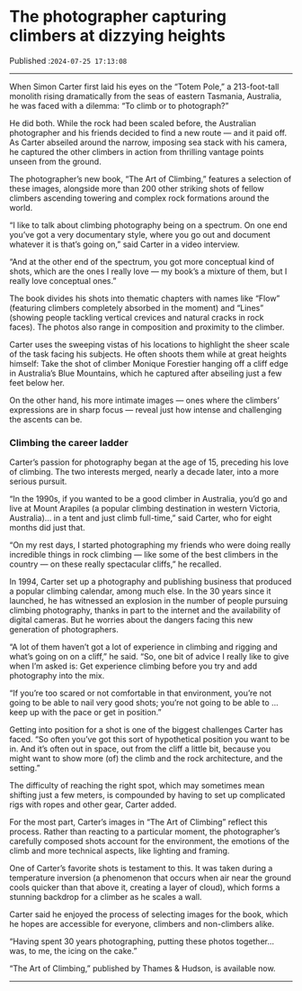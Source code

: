 # The photographer capturing climbers at dizzying heights

Published :`2024-07-25 17:13:08`

---

When Simon Carter first laid his eyes on the “Totem Pole,” a 213-foot-tall monolith rising dramatically from the seas of eastern Tasmania, Australia, he was faced with a dilemma: “To climb or to photograph?”

He did both. While the rock had been scaled before, the Australian photographer and his friends decided to find a new route — and it paid off. As Carter abseiled around the narrow, imposing sea stack with his camera, he captured the other climbers in action from thrilling vantage points unseen from the ground.

The photographer’s new book, “The Art of Climbing,” features a selection of these images, alongside more than 200 other striking shots of fellow climbers ascending towering and complex rock formations around the world.

“I like to talk about climbing photography being on a spectrum. On one end you’ve got a very documentary style, where you go out and document whatever it is that’s going on,” said Carter in a video interview.

“And at the other end of the spectrum, you got more conceptual kind of shots, which are the ones I really love — my book’s a mixture of them, but I really love conceptual ones.”

The book divides his shots into thematic chapters with names like “Flow” (featuring climbers completely absorbed in the moment) and “Lines” (showing people tackling vertical crevices and natural cracks in rock faces). The photos also range in composition and proximity to the climber.

Carter uses the sweeping vistas of his locations to highlight the sheer scale of the task facing his subjects. He often shoots them while at great heights himself: Take the shot of climber Monique Forestier hanging off a cliff edge in Australia’s Blue Mountains, which he captured after abseiling just a few feet below her.

On the other hand, his more intimate images — ones where the climbers’ expressions are in sharp focus — reveal just how intense and challenging the ascents can be.

### Climbing the career ladder

Carter’s passion for photography began at the age of 15, preceding his love of climbing. The two interests merged, nearly a decade later, into a more serious pursuit.

“In the 1990s, if you wanted to be a good climber in Australia, you’d go and live at Mount Arapiles (a popular climbing destination in western Victoria, Australia)… in a tent and just climb full-time,” said Carter, who for eight months did just that.

“On my rest days, I started photographing my friends who were doing really incredible things in rock climbing — like some of the best climbers in the country — on these really spectacular cliffs,” he recalled.

In 1994, Carter set up a photography and publishing business that produced a popular climbing calendar, among much else. In the 30 years since it launched, he has witnessed an explosion in the number of people pursuing climbing photography, thanks in part to the internet and the availability of digital cameras. But he worries about the dangers facing this new generation of photographers.

“A lot of them haven’t got a lot of experience in climbing and rigging and what’s going on on a cliff,” he said. “So, one bit of advice I really like to give when I’m asked is: Get experience climbing before you try and add photography into the mix.

“If you’re too scared or not comfortable in that environment, you’re not going to be able to nail very good shots; you’re not going to be able to … keep up with the pace or get in position.”

Getting into position for a shot is one of the biggest challenges Carter has faced. “So often you’ve got this sort of hypothetical position you want to be in. And it’s often out in space, out from the cliff a little bit, because you might want to show more (of) the climb and the rock architecture, and the setting.”

The difficulty of reaching the right spot, which may sometimes mean shifting just a few meters, is compounded by having to set up complicated rigs with ropes and other gear, Carter added.

For the most part, Carter’s images in “The Art of Climbing” reflect this process. Rather than reacting to a particular moment, the photographer’s carefully composed shots account for the environment, the emotions of the climb and more technical aspects, like lighting and framing.

One of Carter’s favorite shots is testament to this. It was taken during a temperature inversion (a phenomenon that occurs when air near the ground cools quicker than that above it, creating a layer of cloud), which forms a stunning backdrop for a climber as he scales a wall.

Carter said he enjoyed the process of selecting images for the book, which he hopes are accessible for everyone, climbers and non-climbers alike.

“Having spent 30 years photographing, putting these photos together… was, to me, the icing on the cake.”

“The Art of Climbing,” published by Thames & Hudson, is available now.

---

